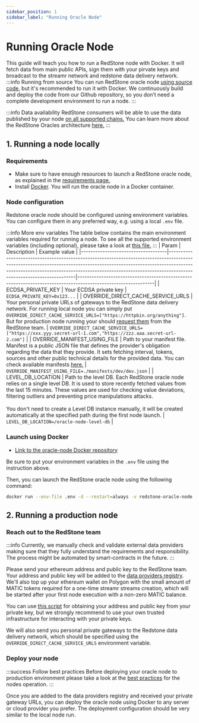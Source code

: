 ```yaml
---
sidebar_position: 1
sidebar_label: "Running Oracle Node"
---
```


# Running Oracle Node

This guide will teach you how to run a RedStone node with Docker. It will fetch data from main public APIs, sign them with your pirvate keys and broadcast to the streamr network and redstone data delivery network.
:::info Running from source
You can run RedStone oracle node [using source code](./launch-using-source-code), but it's recommended to run it with Docker. We continuously build and deploy the code from our Github repository, so you don’t need a complete development environment to run a node.
:::

:::info Data availability
RedStone consumers will be able to use the data published by your node [on all supported chains.](../smart-contract-devs/supported-chains) You can learn more about the RedStone Oracles architecture [here.](../smart-contract-devs/how-it-works.md)
:::

## 1. Running a node locally

### Requirements

- Make sure to have enough resources to launch a RedStone oracle node, as explained in the [requirements page.](./system-requirements)
- Install [Docker](https://docs.docker.com/get-docker/). You will run the oracle node in a Docker container.

### Node configuration

Redstone oracle node should be configured usning environment variables. You can configure them in any preferred way, e.g. using a local `.env` file.

:::info More env variables
The table below contains the main environment variables required for running a node. To see all the supported environment variables (including optional), please take a look at [this file.](https://github.com/redstone-finance/redstone-oracles-monorepo/blob/main/packages/oracle-node/src/config.ts)
:::
| Param | Description | Example value |
|------------------------------------|---------------------------------------------------------------------------------------------------------------------------------------------------------------------------------------------------------------------------------------------------------------------------------|--------------------------------------------------------------------------------------------------------------|
| ECDSA_PRIVATE_KEY | Your ECDSA private key | `ECDSA_PRIVATE_KEY=0x123...` |
| OVERRIDE_DIRECT_CACHE_SERVICE_URLS | Your personal private URLs of gateways to the RedStone data delivery network. For running local node you can simply put `OVERRIDE_DIRECT_CACHE_SERVICE_URLS=["https://httpbin.org/anything"]`. But for production node running your should [request them](https://redstone.finance/discord) from the RedStone team. | `OVERRIDE_DIRECT_CACHE_SERVICE_URLS=["https://xxx.yyy.secret-url-1.com","https://zzz.aaa.secret-url-2.com"]` |
| OVERRIDE_MANIFEST_USING_FILE | Path to your manifest file. Manifest is a public JSON file that defines the provider's obligation regarding the data that they provide. It sets fetching interval, tokens, sources and other public technical details for the provided data. You can check available manifests [here.](https://github.com/redstone-finance/redstone-oracles-monorepo/tree/main/packages/oracle-node/manifests) | `OVERRIDE_MANIFEST_USING_FILE=./manifests/dev/dev.json` |
| LEVEL_DB_LOCATION | Path to the level DB. Each RedStone oracle node relies on a single level DB. It is used to store recently fetched values from the last 15 minutes. These values are used for checking value deviations, filtering outliers and preventing price manipulations attacks. <br/><br/> You don't need to create a Level DB instance manually, it will be created automatically at the specified path during the first node launch. | `LEVEL_DB_LOCATION=/oracle-node-level-db` |

### Launch using Docker

- [Link to the oracle-node Docker repository](https://gallery.ecr.aws/y7v2w8b2/redstone-oracle-node)

Be sure to put your environment variables in the `.env` file using the instruction above.

Then, you can launch the RedStone oracle node using the following command:

```sh
docker run --env-file .env -d --restart=always -v redstone-oracle-node:/oracle-node-level-db --name redstone-oracle-node public.ecr.aws/y7v2w8b2/redstone-oracle-node:7410a39
```

## 2. Running a production node

### Reach out to the RedStone team

:::info
Currently, we manually check and validate external data providers making sure that they fully understand the requirements and responsibility. The process might be automated by smart-contracts in the future.
:::

Please send your ethereum address and public key to the RedStone team. Your address and public key will be added to the [data providers registry](https://github.com/redstone-finance/redstone-oracles-monorepo/blob/main/packages/oracles-smartweave-contracts/src/contracts/redstone-oracle-registry/initial-state.json). We'll also top up your ethereum wallet on Polygon with the small amount of MATIC tokens required for a one-time streamr streams creation, which will be started after your first node execution with a non-zero MATIC balance.

You can use [this script](https://github.com/redstone-finance/redstone-oracles-monorepo/blob/main/packages/oracle-node/tools/ethereum/get-details-from-private-key.js) for obtaining your address and public key from your private key, but we strongly recommend to use your own trusted infrastructure for interacting with your private keys.

We will also send you personal private gateways to the Redstone data delivery network, which should be specified using the `OVERRIDE_DIRECT_CACHE_SERVICE_URLS` environment variable.

### Deploy your node

:::success Follow best practices
Before deploying your oracle node to production environment please take a look at the [best practices](./best-practices) for the nodes operation.
:::

Once you are added to the data providers registry and received your private gateway URLs, you can deploy the oracle node using Docker to any server or cloud provider you prefer. The deployment configuration should be very similar to the local node run.
